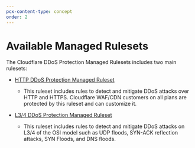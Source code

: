 ```yaml
---
pcx-content-type: concept
order: 2
---
```


# Available Managed Rulesets

The Cloudflare DDoS Protection Managed Rulesets includes two main rulesets:

<Definitions>

- [HTTP DDoS Protection Managed Ruleset](/managed-rulesets/http-ddos-protection)

    - This ruleset includes rules to detect and mitigate DDoS attacks over HTTP and HTTPS. Cloudflare WAF/CDN customers on all plans are protected by this ruleset and can customize it.

- [L3/4 DDoS Protection Managed Ruleset](/managed-rulesets/l34-ddos-protection)

    - This ruleset includes rules to detect and mitigate DDoS attacks on L3/4 of the OSI model such as UDP floods, SYN-ACK reflection attacks, SYN Floods, and DNS floods.

</Definitions>
